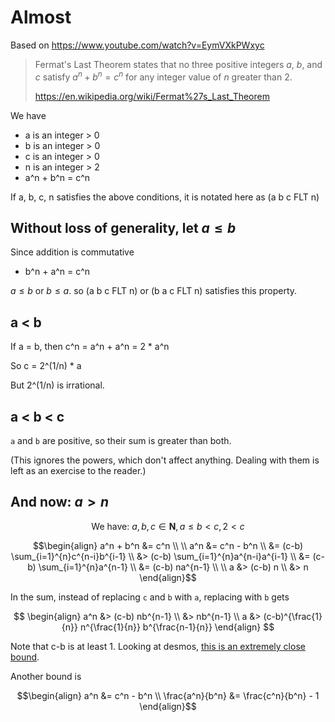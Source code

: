 # Almost

Based on https://www.youtube.com/watch?v=EymVXkPWxyc

> Fermat's Last Theorem states that no three positive integers $a$, $b$, and $c$
> satisfy $a^n + b^n = c^n$ for any integer value of $n$ greater than 2.
>
> https://en.wikipedia.org/wiki/Fermat%27s_Last_Theorem

We have

- a is an integer > 0
- b is an integer > 0
- c is an integer > 0
- n is an integer > 2
- a^n + b^n = c^n

If a, b, c, n satisfies the above conditions, it is notated here as (a b c FLT n)

## Without loss of generality, let $a \le b$

Since addition is commutative
- b^n + a^n = c^n

$a \le b$ or $b \le a$. so (a b c FLT n) or (b a c FLT n) satisfies this property.

## a < b

If a = b, then c^n = a^n + a^n = 2 * a^n

So c = 2^(1/n) * a

But 2^(1/n) is irrational.

## a < b < c

`a` and `b` are positive, so their sum is greater than both.

(This ignores the powers, which don't affect anything. Dealing with them is left as an exercise to the reader.)

## And now: $a > n$

$$ \text{We have: } a, b, c \in \mathbf{N}, a \le b < c, 2 < c $$

```math
\begin{align}
a^n + b^n &= c^n \\
\\
a^n &= c^n - b^n \\
    &= (c-b) \sum_{i=1}^{n}c^{n-i}b^{i-1} \\
    &> (c-b) \sum_{i=1}^{n}a^{n-i}a^{i-1} \\
    &= (c-b) \sum_{i=1}^{n}a^{n-1} \\
    &= (c-b) na^{n-1} \\
\\
a &> (c-b) n \\
  &> n
\end{align}
```

In the sum, instead of replacing `c` and `b` with `a`, replacing with `b` gets

$$
\begin{align}
a^n &> (c-b) nb^{n-1} \\
    &> nb^{n-1} \\
a   &> (c-b)^{\frac{1}{n}} n^{\frac{1}{n}} b^{\frac{n-1}{n}}
\end{align}
$$

Note that c-b is at least 1. Looking at desmos, [this is an extremely close bound](https://www.desmos.com/calculator/5ypr2kxbfu).

Another bound is

```math
\begin{align}
a^n &= c^n - b^n \\
\frac{a^n}{b^n} &= \frac{c^n}{b^n} - 1
\end{align}
```



